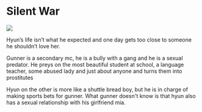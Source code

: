 # Silent War

![](https://manhwasmut.com/uploads/thumbs/0c2423d1a6d1646a0260ef98781f4cd3.jpg)

Hyun’s life isn’t what he expected and one day gets too close to someone he shouldn’t love her.

Gunner is a secondary mc, he is a bully with a gang and he is a sexual predator. He preys on the most beautiful student at school, a language teacher, some abused lady and just about anyone and turns them into prostitutes

Hyun on the other is more like a shuttle bread boy, but he  is in charge of making sports bets for gunner. What gunner doesn't know is that hyun also has a sexual relationship with his girlfriend mia.

<!-- Prince Kaizen Namwali -->
